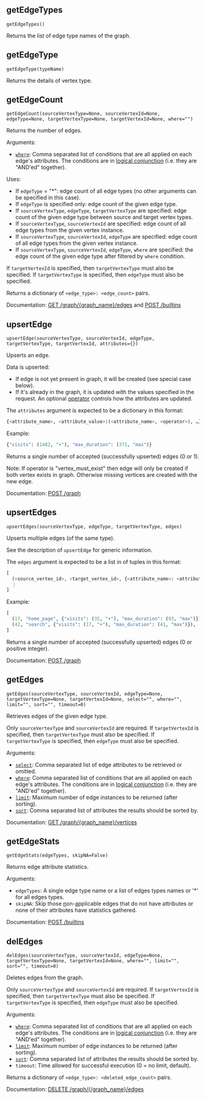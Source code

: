 ## getEdgeTypes
`getEdgeTypes()`

Returns the list of edge type names of the graph.

## getEdgeType
`getEdgeType(typeName)`

Returns the details of vertex type.

## getEdgeCount
`getEdgeCount(sourceVertexType=None, sourceVertexId=None, edgeType=None, targetVertexType=None, targetVertexId=None, where="")`

Returns the number of edges.

Arguments:
- [`where`](https://docs.tigergraph.com/dev/restpp-api/built-in-endpoints#filter): Comma separated list of conditions that are all applied on each edge's attributes.
    The conditions are in [logical conjunction](https://en.wikipedia.org/wiki/Logical_conjunction) (i.e. they are "AND'ed" together).

Uses:
- If `edgeType` = "*": edge count of all edge types (no other arguments can be specified in this case).
- If `edgeType` is specified only: edge count of the given edge type.
- If `sourceVertexType`, `edgeType`, `targetVertexType` are specified: edge count of the given edge type between source and target vertex types.
- If `sourceVertexType`, `sourceVertexId` are specified: edge count of all edge types from the given vertex instance.
- If `sourceVertexType`, `sourceVertexId`, `edgeType` are specified: edge count of all edge types from the given vertex instance.
- If `sourceVertexType`, `sourceVertexId`, `edgeType`, `where` are specified: the edge count of the given edge type after filtered by `where` condition.

If `targetVertexId` is specified, then `targetVertexType` must also be specified.
If `targetVertexType` is specified, then `edgeType` must also be specified.

Returns a dictionary of `<edge_type>: <edge_count>` pairs.

Documentation: [GET /graph/{graph_name}/edges](https://docs.tigergraph.com/dev/restpp-api/built-in-endpoints#get-graph-graph_name-edges) and
               [POST /builtins](https://docs.tigergraph.com/dev/restpp-api/built-in-endpoints#stat_edge_number)

## upsertEdge
`upsertEdge(sourceVertexType, sourceVertexId, edgeType, targetVertexType, targetVertexId, attributes={})`

Upserts an edge.

Data is upserted:
- If edge is not yet present in graph, it will be created (see special case below).
- If it's already in the graph, it is updated with the values specified in the request. An optional [operator](https://docs.tigergraph.com/dev/restpp-api/built-in-endpoints#post-graph-graph_name-upsert-the-given-data) controls how the attributes are updated.

The `attributes` argument is expected to be a dictionary in this format:
```python
{<attribute_name>, <attribute_value>|(<attribute_name>, <operator>), …}
```

Example:
```python
{"visits": (1482, "+"), "max_duration": (371, "max")}
```

Returns a single number of accepted (successfully upserted) edges (0 or 1).

Note: If operator is "vertex_must_exist" then edge will only be created if both vertex exists in graph.
      Otherwise missing vertices are created with the new edge.

Documentation: [POST /graph](https://docs.tigergraph.com/dev/restpp-api/built-in-endpoints#post-graph-graph_name-upsert-the-given-data        )

## upsertEdges
`upsertEdges(sourceVertexType, edgeType, targetVertexType, edges)`

Upserts multiple edges (of the same type).

See the description of `upsertEdge` for generic information.

The `edges` argument is expected to be a list in of tuples in this format:
```python
[
  (<source_vertex_id>, <target_vertex_id>, {<attribute_name>: <attribute_value>|(<attribute_name>, <operator>), …})
  ⋮
]
```

Example:
```python
[
  (17, "home_page", {"visits": (35, "+"), "max_duration": (93, "max")}),
  (42, "search", {"visits": (17, "+"), "max_duration": (41, "max")}),
]
```

Returns a single number of accepted (successfully upserted) edges (0 or positive integer).

Documentation: [POST /graph](https://docs.tigergraph.com/dev/restpp-api/built-in-endpoints#post-graph-graph_name-upsert-the-given-data        )

## getEdges
`getEdges(sourceVertexType, sourceVertexId, edgeType=None, targetVertexType=None, targetVertexId=None, select="", where="", limit="", sort="", timeout=0)`

Retrieves edges of the given edge type.

Only `sourceVertexType` and `sourceVertexId` are required.
If `targetVertexId` is specified, then `targetVertexType` must also be specified.
If `targetVertexType` is specified, then `edgeType` must also be specified.

Arguments:
- [`select`](https://docs.tigergraph.com/dev/restpp-api/built-in-endpoints#select): Comma separated list of edge attributes to be retrieved or omitted.
- [`where`](https://docs.tigergraph.com/dev/restpp-api/built-in-endpoints#filter): Comma separated list of conditions that are all applied on each edge's attributes.
    The conditions are in [logical conjunction](https://en.wikipedia.org/wiki/Logical_conjunction) (i.e. they are "AND'ed" together).
- [`limit`](https://docs.tigergraph.com/dev/restpp-api/built-in-endpoints#limit): Maximum number of edge instances to be returned (after sorting).
- [`sort`](https://docs.tigergraph.com/dev/restpp-api/built-in-endpoints#sort): Comma separated list of attributes the results should be sorted by.

Documentation: [GET /graph/{graph_name}/vertices](https://docs.tigergraph.com/dev/restpp-api/built-in-endpoints#get-graph-graph_name-vertices)

## getEdgeStats
`getEdgeStats(edgeTypes, skipNA=False)`

Returns edge attribute statistics.

Arguments:
- `edgeTypes`: A single edge type name or a list of edges types names or '*' for all edges types.
- `skipNA`:    Skip those <u>n</u>on-<u>a</u>pplicable edges that do not have attributes or none of their attributes have statistics gathered.

Documentation: [POST /builtins](https://docs.tigergraph.com/dev/restpp-api/built-in-endpoints#stat_edge_attr)

## delEdges
`delEdges(sourceVertexType, sourceVertexId, edgeType=None, targetVertexType=None, targetVertexId=None, where="", limit="", sort="", timeout=0)`

Deletes edges from the graph.

Only `sourceVertexType` and `sourceVertexId` are required.
If `targetVertexId` is specified, then `targetVertexType` must also be specified.
If `targetVertexType` is specified, then `edgeType` must also be specified.

Arguments:
- [`where`](https://docs.tigergraph.com/dev/restpp-api/built-in-endpoints#filter): Comma separated list of conditions that are all applied on each edge's attributes.
    The conditions are in [logical conjunction](https://en.wikipedia.org/wiki/Logical_conjunction) (i.e. they are "AND'ed" together).
- [`limit`](https://docs.tigergraph.com/dev/restpp-api/built-in-endpoints#limit): Maximum number of edge instances to be returned (after sorting).
- [`sort`](https://docs.tigergraph.com/dev/restpp-api/built-in-endpoints#sort): Comma separated list of attributes the results should be sorted by.
- `timeout`: Time allowed for successful execution (0 = no limit, default).

Returns a dictionary of `<edge_type>: <deleted_edge_count>` pairs.

Documentation: [DELETE /graph/{/graph_name}/edges](https://docs.tigergraph.com/dev/restpp-api/built-in-endpoints#delete-graph-graph_name-edges)